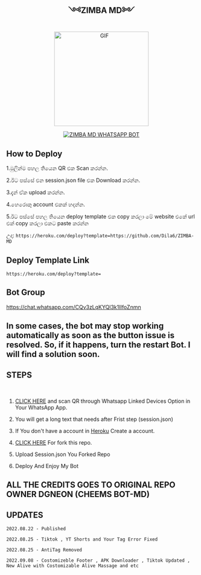 ## <p align = center> ༺ZIMBA MD༻ </p>

<p align = center>   <img src="https://i.ibb.co/1GDW1VM/Screenshot-20221103-103456-1.jpg" alt="GIF" width="250" height="250"/> </p>

<p align  = center> <a href="#"><img title="ZIMBA MD WHATSAPP BOT" src="https://img.shields.io/badge/Zimba-MD-green?colorA=%23ff0000&colorB=%23017e40&style=for-the-badge"></a> </p>

## How to Deploy

1.මුලින්ම පහල තියෙන QR එක Scan කරන්න.

2.ඊට පස්සේ එන session.json file එක Download කරන්න.

3.දැන් ඒක upload කරන්න.

4.හෙරොකු account එකක් හදන්න.

5.ඊට පස්සේ පහල තියෙන deploy template එක copy කරලා මේ website එකේ url එක් copy කරලා එකට paste කරන්න

උදා: ```https://heroku.com/deploy?template=https://github.com/Dila6/ZIMBA-MD```


## Deploy Template Link
```https://heroku.com/deploy?template=```
## Bot Group
https://chat.whatsapp.com/CQv3zLqKYQl3k1IIfoZnmn


## In some cases, the bot may stop working automatically as soon as the button issue is resolved. So, if it happens, turn the restart Bot. I will find a solution soon.


## STEPS
<br>

1. [CLICK HERE](https://replit.com/@darkalphaxteam/CYBER-X-MD-SCANNER?v=1) and scan QR through Whatsapp Linked Devices Option in Your WhatsApp App.

2. You will get a long text that needs after Frist step (session.json)

3. If You don't have a account in [Heroku](https://signup.heroku.com/) Create a account.

4. [CLICK HERE](https://github.com/darkalphaxteam/Cyber-X-Beta-Release/fork) For fork this repo.

5. Upload Session.json You Forked Repo

6. Deploy And Enjoy My Bot



## ALL THE CREDITS GOES TO ORIGINAL REPO OWNER DGNEON (CHEEMS BOT-MD)

## UPDATES

```2022.08.22 - Published```

```2022.08.25 - Tiktok , YT Shorts and Your Tag Error Fixed```

```2022.08.25 - AntiTag Removed```

```2022.09.08 - Costomizeble Footer , APK Downloader , Tiktok Updated , New Alive with Costomizable Alive Massage and etc```

